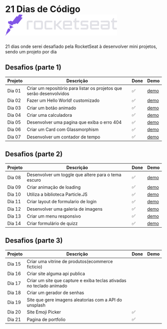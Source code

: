 # 21 Dias de Código <a href="https://www.rocketseat.com.br/"> <img src="https://github.com/william-esteves/21days-RocketSeat/blob/main/assets/rocketseat.svg"></a>

21 dias onde serei desafiado pela RocketSeat à desenvolver mini projetos, sendo um projeto por dia


## Desafios (parte 1)

| Projeto | Descrição | Done | Demo |
| --- | --- | --- | --- |
| Dia 01  | Criar um repositório para listar os projetos que serão desenvolvidos | :white_check_mark:| [demo](https://github.com/william-esteves/21days-RocketSeat)
| Dia 02  | Fazer um Hello World! customizado | :white_check_mark:| [demo](https://21days-rocket-seat-ho0ggcubt-william-esteves.vercel.app/) |
| Dia 03  | Criar um botão animado | :white_check_mark:| [demo](https://21days-rocket-seat-day003.vercel.app/) |
| Dia 04  | Criar uma calculadora | :white_check_mark: | [demo](https://21days-rocketseat-day04-calculator.vercel.app/) |
| Dia 05  | Desenvolver uma pagina que exiba o erro 404 | :white_check_mark: | [demo](https://21days-rocketseat-404error.vercel.app/) |
| Dia 06  | Criar um Card com Glassmorphism | :white_check_mark: | [demo](https://cardprofile.vercel.app/) |
| Dia 07  | Desenvolver um contador de tempo | :white_check_mark: | [demo](https://contadortempo-js.vercel.app/) |


## Desafios (parte 2)

| Projeto | Descrição | Done | Demo |
| --- | --- | --- | --- |
| Dia 08  | Desenvolver um toggle que altere para o tema escuro | :white_check_mark: | [demo](https://toggle-button.vercel.app/)
| Dia 09  | Criar animação de loading | :white_check_mark: | [demo](https://animation-loading-five.vercel.app/)
| Dia 10  | Utiliza a biblioteca Particle.JS| :white_check_mark: | [demo](https://willcard-particlejs.vercel.app/)
| Dia 11  | Criar layout de formulario de login | :white_check_mark: | [demo](https://login-form-two-psi.vercel.app/)
| Dia 12  | Desenvolver uma galeria de imagens | :white_check_mark: | [demo](https://wallpaper-gallery.vercel.app/)
| Dia 13  | Criar um menu responsivo | :white_check_mark: | [demo](https://menu-animated-phi.vercel.app/)
| Dia 14  | Criar formulário de quizz | :white_check_mark: | [demo](https://quizz-html-css.vercel.app/)

## Desafios (parte 3)

| Projeto | Descrição | Done | Demo |
| --- | --- | --- | --- |
| Dia 15  | Criar uma vitrine de produtos(ecommerce ficticio) | |
| Dia 16  | Criar site alguma api publica | |
| Dia 17  | Criar um site que capture e exiba teclas ativadas no teclado  animado | |
| Dia 18  | Criar um gerador de senhas | |
| Dia 19  | Site que gere imagens aleatorias com a API do unsplash | | 
| Dia 20  | Site Emoji Picker | :white_check_mark: |  |
| Dia 21  | Pagina de portfolio | :white_check_mark: |  |







